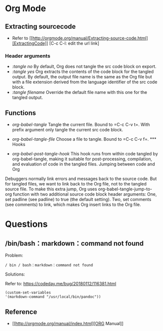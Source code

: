 
# Org Mode
## Extracting sourcecode
- Refer to [[http://orgmode.org/manual/Extracting-source-code.html][ExtractingCode]] [C-c C-l: edit the url link]

### Header arguments
- *:tangle no*
By default, Org does not tangle the src code block on export.
- *:tangle yes*
Org extracts the contents of the code block for the tangled output. By default, the output file name is the same as the Org file but with a file extension derived from the language identifier of the src code block.
- *:tangle filename*
Override the default file name with this one for the tangled output.

## Functions

- *org-babel-tangle*
Tangle the current file. Bound to =C-c C-v t=.
With prefix argument only tangle the current src code block.

- *org-babel-tangle-file*
Choose a file to tangle. Bound to =C-c C-v f=.
*** Hooks
- *org-babel-post-tangle-hook*
This hook runs from within code tangled by org-babel-tangle, making it suitable for post-processing, compilation, and evaluation of code in the tangled files.
Jumping between code and Org

Debuggers normally link errors and messages back to the source code. But for tangled files, we want to link back to the Org file, not to the tangled source file. To make this extra jump, Org uses org-babel-tangle-jump-to-org function with two additional source code block header arguments: One, set padline (see padline) to true (the default setting). Two, set comments (see comments) to link, which makes Org insert links to the Org file.

# Questions
## /bin/bash：markdown：command not found
Problem:

  ```
  / bin / bash：markdown：command not found
  ```
Solutions:

  Refer to: https://codeday.me/bug/20180112/116381.html
  ```
  (custom-set-variables
  '(markdown-command "/usr/local/bin/pandoc"))
  ```
## Reference
- [[http://orgmode.org/manual/index.html][ORG Manual]]
